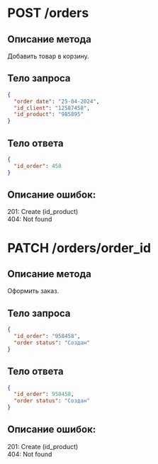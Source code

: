 # POST /orders

## Описание метода
Добавить товар в корзину.

## Тело запроса
```json
{
  "order date": "25-04-2024", 
  "id_client": "12587458",
  "id_product": "985895"
}
 ```

## Тело ответа
```json
{
  "id_order": 458
}   
 ```

## Описание ошибок:
201: Create (id_product)                   
404: Not found


# PATCH /orders/order_id

## Описание метода
Оформить заказ.

## Тело запроса
```json
{
  "id_order": "958458", 
  "order status": "Создан"
}
 ```

## Тело ответа
```json
{
  "id_order": 958458, 
  "order status": "Создан"
}   
 ```

## Описание ошибок:
201: Create (id_product)                   
404: Not found

